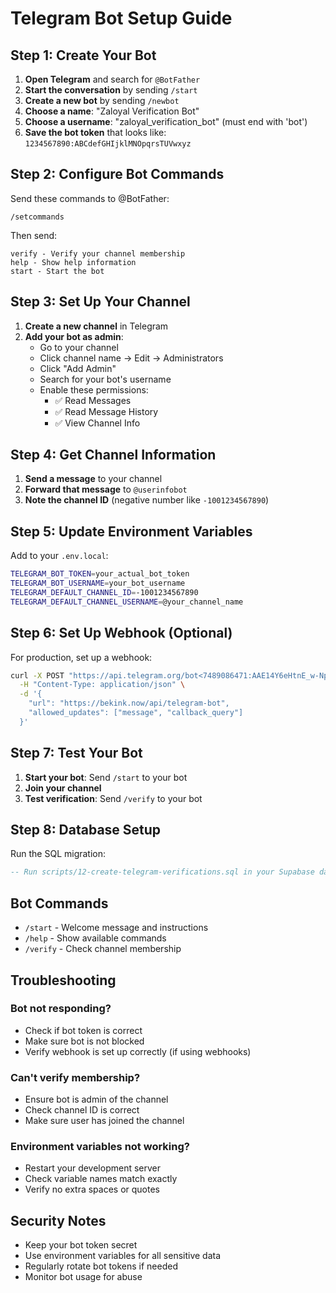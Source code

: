 # Telegram Bot Setup Guide

## Step 1: Create Your Bot

1. **Open Telegram** and search for `@BotFather`
2. **Start the conversation** by sending `/start`
3. **Create a new bot** by sending `/newbot`
4. **Choose a name**: "Zaloyal Verification Bot"
5. **Choose a username**: "zaloyal_verification_bot" (must end with 'bot')
6. **Save the bot token** that looks like: `1234567890:ABCdefGHIjklMNOpqrsTUVwxyz`

## Step 2: Configure Bot Commands

Send these commands to @BotFather:

```
/setcommands
```

Then send:
```
verify - Verify your channel membership
help - Show help information
start - Start the bot
```

## Step 3: Set Up Your Channel

1. **Create a new channel** in Telegram
2. **Add your bot as admin**:
   - Go to your channel
   - Click channel name → Edit → Administrators
   - Click "Add Admin"
   - Search for your bot's username
   - Enable these permissions:
     - ✅ Read Messages
     - ✅ Read Message History
     - ✅ View Channel Info

## Step 4: Get Channel Information

1. **Send a message** to your channel
2. **Forward that message** to `@userinfobot`
3. **Note the channel ID** (negative number like `-1001234567890`)

## Step 5: Update Environment Variables

Add to your `.env.local`:

```bash
TELEGRAM_BOT_TOKEN=your_actual_bot_token
TELEGRAM_BOT_USERNAME=your_bot_username
TELEGRAM_DEFAULT_CHANNEL_ID=-1001234567890
TELEGRAM_DEFAULT_CHANNEL_USERNAME=@your_channel_name
```

## Step 6: Set Up Webhook (Optional)

For production, set up a webhook:

```bash
curl -X POST "https://api.telegram.org/bot<7489086471:AAE14Y6eHtnE_w-NpGYSM4_OXBmk0oQ-PJw>/setWebhook" \
  -H "Content-Type: application/json" \
  -d '{
    "url": "https://bekink.now/api/telegram-bot",
    "allowed_updates": ["message", "callback_query"]
  }'
```

## Step 7: Test Your Bot

1. **Start your bot**: Send `/start` to your bot
2. **Join your channel**
3. **Test verification**: Send `/verify` to your bot

## Step 8: Database Setup

Run the SQL migration:

```sql
-- Run scripts/12-create-telegram-verifications.sql in your Supabase dashboard
```

## Bot Commands

- `/start` - Welcome message and instructions
- `/help` - Show available commands
- `/verify` - Check channel membership

## Troubleshooting

### Bot not responding?
- Check if bot token is correct
- Make sure bot is not blocked
- Verify webhook is set up correctly (if using webhooks)

### Can't verify membership?
- Ensure bot is admin of the channel
- Check channel ID is correct
- Make sure user has joined the channel

### Environment variables not working?
- Restart your development server
- Check variable names match exactly
- Verify no extra spaces or quotes

## Security Notes

- Keep your bot token secret
- Use environment variables for all sensitive data
- Regularly rotate bot tokens if needed
- Monitor bot usage for abuse 